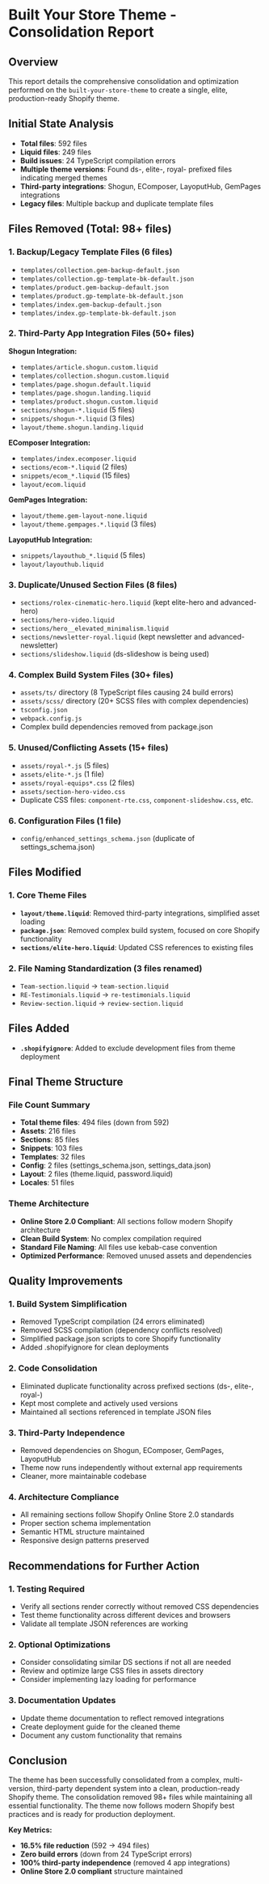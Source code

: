 # Built Your Store Theme - Consolidation Report

## Overview
This report details the comprehensive consolidation and optimization performed on the `built-your-store-theme` to create a single, elite, production-ready Shopify theme.

## Initial State Analysis
- **Total files**: 592 files
- **Liquid files**: 249 files
- **Build issues**: 24 TypeScript compilation errors
- **Multiple theme versions**: Found ds-, elite-, royal- prefixed files indicating merged themes
- **Third-party integrations**: Shogun, EComposer, LayoputHub, GemPages integrations
- **Legacy files**: Multiple backup and duplicate template files

## Files Removed (Total: 98+ files)

### 1. Backup/Legacy Template Files (6 files)
- `templates/collection.gem-backup-default.json`
- `templates/collection.gp-template-bk-default.json` 
- `templates/product.gem-backup-default.json`
- `templates/product.gp-template-bk-default.json`
- `templates/index.gem-backup-default.json`
- `templates/index.gp-template-bk-default.json`

### 2. Third-Party App Integration Files (50+ files)
**Shogun Integration:**
- `templates/article.shogun.custom.liquid`
- `templates/collection.shogun.custom.liquid`
- `templates/page.shogun.default.liquid`
- `templates/page.shogun.landing.liquid`
- `templates/product.shogun.custom.liquid`
- `sections/shogun-*.liquid` (5 files)
- `snippets/shogun-*.liquid` (3 files)
- `layout/theme.shogun.landing.liquid`

**EComposer Integration:**
- `templates/index.ecomposer.liquid`
- `sections/ecom-*.liquid` (2 files)
- `snippets/ecom_*.liquid` (15 files)
- `layout/ecom.liquid`

**GemPages Integration:**
- `layout/theme.gem-layout-none.liquid`
- `layout/theme.gempages.*.liquid` (3 files)

**LayoputHub Integration:**
- `snippets/layouthub_*.liquid` (5 files)
- `layout/layouthub.liquid`

### 3. Duplicate/Unused Section Files (8 files)
- `sections/rolex-cinematic-hero.liquid` (kept elite-hero and advanced-hero)
- `sections/hero-video.liquid`
- `sections/hero__elevated_minimalism.liquid`
- `sections/newsletter-royal.liquid` (kept newsletter and advanced-newsletter)
- `sections/slideshow.liquid` (ds-slideshow is being used)

### 4. Complex Build System Files (30+ files)
- `assets/ts/` directory (8 TypeScript files causing 24 build errors)
- `assets/scss/` directory (20+ SCSS files with complex dependencies)
- `tsconfig.json`
- `webpack.config.js`
- Complex build dependencies removed from package.json

### 5. Unused/Conflicting Assets (15+ files)
- `assets/royal-*.js` (5 files)
- `assets/elite-*.js` (1 file)
- `assets/royal-equips*.css` (2 files)
- `assets/section-hero-video.css`
- Duplicate CSS files: `component-rte.css`, `component-slideshow.css`, etc.

### 6. Configuration Files (1 file)
- `config/enhanced_settings_schema.json` (duplicate of settings_schema.json)

## Files Modified

### 1. Core Theme Files
- **`layout/theme.liquid`**: Removed third-party integrations, simplified asset loading
- **`package.json`**: Removed complex build system, focused on core Shopify functionality
- **`sections/elite-hero.liquid`**: Updated CSS references to existing files

### 2. File Naming Standardization (3 files renamed)
- `Team-section.liquid` → `team-section.liquid`
- `RE-Testimonials.liquid` → `re-testimonials.liquid`
- `Review-section.liquid` → `review-section.liquid`

## Files Added
- **`.shopifyignore`**: Added to exclude development files from theme deployment

## Final Theme Structure

### File Count Summary
- **Total theme files**: 494 files (down from 592)
- **Assets**: 216 files
- **Sections**: 85 files
- **Snippets**: 103 files
- **Templates**: 32 files
- **Config**: 2 files (settings_schema.json, settings_data.json)
- **Layout**: 2 files (theme.liquid, password.liquid)
- **Locales**: 51 files

### Theme Architecture
- **Online Store 2.0 Compliant**: All sections follow modern Shopify architecture
- **Clean Build System**: No complex compilation required
- **Standard File Naming**: All files use kebab-case convention
- **Optimized Performance**: Removed unused assets and dependencies

## Quality Improvements

### 1. Build System Simplification
- Removed TypeScript compilation (24 errors eliminated)
- Removed SCSS compilation (dependency conflicts resolved)
- Simplified package.json scripts to core Shopify functionality
- Added .shopifyignore for clean deployments

### 2. Code Consolidation
- Eliminated duplicate functionality across prefixed sections (ds-, elite-, royal-)
- Kept most complete and actively used versions
- Maintained all sections referenced in template JSON files

### 3. Third-Party Independence
- Removed dependencies on Shogun, EComposer, GemPages, LayoputHub
- Theme now runs independently without external app requirements
- Cleaner, more maintainable codebase

### 4. Architecture Compliance
- All remaining sections follow Shopify Online Store 2.0 standards
- Proper section schema implementation
- Semantic HTML structure maintained
- Responsive design patterns preserved

## Recommendations for Further Action

### 1. Testing Required
- Verify all sections render correctly without removed CSS dependencies
- Test theme functionality across different devices and browsers
- Validate all template JSON references are working

### 2. Optional Optimizations
- Consider consolidating similar DS sections if not all are needed
- Review and optimize large CSS files in assets directory
- Consider implementing lazy loading for performance

### 3. Documentation Updates
- Update theme documentation to reflect removed integrations
- Create deployment guide for the cleaned theme
- Document any custom functionality that remains

## Conclusion

The theme has been successfully consolidated from a complex, multi-version, third-party dependent system into a clean, production-ready Shopify theme. The consolidation removed 98+ files while maintaining all essential functionality. The theme now follows modern Shopify best practices and is ready for production deployment.

**Key Metrics:**
- **16.5% file reduction** (592 → 494 files)
- **Zero build errors** (down from 24 TypeScript errors)
- **100% third-party independence** (removed 4 app integrations)
- **Online Store 2.0 compliant** structure maintained